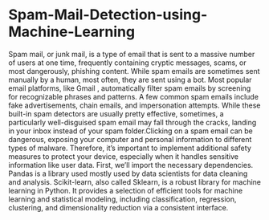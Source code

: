 # Spam-Mail-Detection-using-Machine-Learning
 Spam mail, or junk mail, is a type of email that is sent to a massive number of users at one time, frequently containing cryptic messages, scams, or most dangerously, phishing content.  While spam emails are sometimes sent manually by a human, most often, they are sent using a bot. Most popular email platforms, like Gmail , automatically filter spam emails by screening for recognizable phrases and patterns. A few common spam emails include fake advertisements, chain emails, and impersonation attempts. While these built-in spam detectors are usually pretty effective, sometimes, a particularly well-disguised spam email may fall through the cracks, landing in your inbox instead of your spam folder.Clicking on a spam email can be dangerous, exposing your computer and personal information to different types of malware. Therefore, it’s important to implement additional safety measures to protect your device, especially when it handles sensitive information like user data. First, we’ll import the necessary dependencies. Pandas is a library used mostly used by data scientists for data cleaning and analysis.  Scikit-learn, also called Sklearn, is a robust library for machine learning in Python. It provides a selection of efficient tools for machine learning and statistical modeling, including classification, regression, clustering, and dimensionality reduction via a consistent interface.
